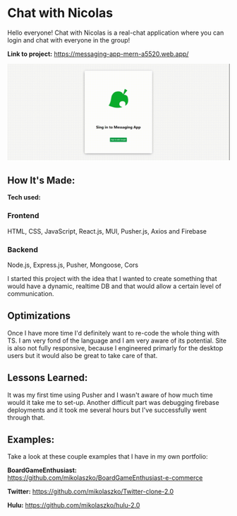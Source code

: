 # Chat with Nicolas

Hello everyone! Chat with Nicolas is a real-chat application where you can login and chat with everyone in the group!

**Link to project:** https://messaging-app-mern-a5520.web.app/

![Presentation of Chat with Nicolas website](screen-capture.gif)

## How It's Made:

**Tech used:**

### Frontend

HTML, CSS, JavaScript, React.js, MUI, Pusher.js, Axios and Firebase

### Backend

Node.js, Express.js, Pusher, Mongoose, Cors

I started this project with the idea that I wanted to create something that would have a dynamic, realtime DB and that would allow a certain level of communication.

## Optimizations

Once I have more time I'd definitely want to re-code the whole thing with TS. I am very fond of the language and I am very aware of its potential. Site is also not fully responsive, because I engineered primarly for the desktop users but it would also be great to take care of that.

## Lessons Learned:

It was my first time using Pusher and I wasn't aware of how much time would it take me to set-up. Another difficult part was debugging firebase deployments and it took me several hours but I've successfully went through that.

## Examples:

Take a look at these couple examples that I have in my own portfolio:

**BoardGameEnthusiast:** https://github.com/mikolaszko/BoardGameEnthusiast-e-commerce

**Twitter:** https://github.com/mikolaszko/Twitter-clone-2.0

**Hulu:** https://github.com/mikolaszko/hulu-2.0
